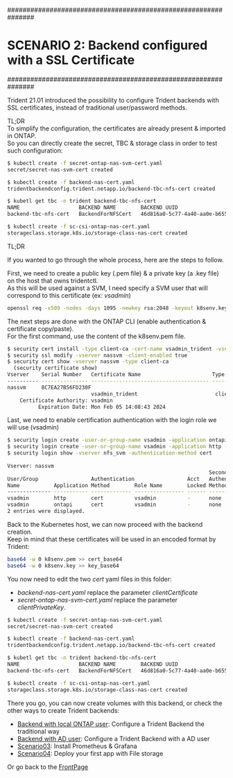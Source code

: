###############################################################
# SCENARIO 2: Backend configured with a SSL Certificate
###############################################################

Trident 21.01 introduced the possibility to configure Trident backends with SSL certificates, instead of traditional user/password methods.  

TL;DR  
To simplify the configuration, the certificates are already present & imported in ONTAP.  
So you can directly create the secret, TBC & storage class in order to test such configuration:  
```bash
$ kubectl create -f secret-ontap-nas-svm-cert.yaml
secret/secret-nas-svm-cert created

$ kubectl create -f backend-nas-cert.yaml
tridentbackendconfig.trident.netapp.io/backend-tbc-nfs-cert created

$ kubetl get tbc -n trident backend-tbc-nfs-cert
NAME                   BACKEND NAME        BACKEND UUID                           PHASE   STATUS
backend-tbc-nfs-cert   BackendForNFSCert   46d816a0-5c77-4a40-aa0e-b6550620a3aa   Bound   Success

$ kubectl create -f sc-csi-ontap-nas-cert.yaml
storageclass.storage.k8s.io/storage-class-nas-cert created
```
TL;DR  

If you wanted to go through the whole process, here are the steps to follow.  

First, we need to create a public key (.pem file) & a private key (a .key file) on the host that owns tridentctl.  
As this will be used against a SVM, I need specify a SVM user that will correspond to this certificate (ex: _vsadmin_)  
```bash
openssl req -x509 -nodes -days 1095 -newkey rsa:2048 -keyout k8senv.key -out k8senv.pem -subj "/C=US/ST=NC/L=RTP/O=NetApp/CN=vsadmin"
```

The next steps are done with the ONTAP CLI (enable authentication & certificate copy/paste).  
For the first command, use the content of the k8senv.pem file.  
```bash
$ security cert install -type client-ca -cert-name vsadmin_trident -vserver nassvm
$ security ssl modify -vserver nassvm -client-enabled true
$ security cert show -vserver nassvm -type client-ca
  (security certificate show)
Vserver    Serial Number   Certificate Name                       Type
---------- --------------- -------------------------------------- ------------
nassvm     8C7EA27B56FD230F
                           vsadmin_trident                         client-ca
    Certificate Authority: vsadmin
          Expiration Date: Mon Feb 05 14:08:43 2024
```

Last, we need to enable certification authentication with the login role we will use (vsadmin)

```bash
$ security login create -user-or-group-name vsadmin -application ontapi -authentication-method cert -vserver nassvm
$ security login create -user-or-group-name vsadmin -application http -authentication-method cert -vserver nassvm
$ security login show -vserver nfs_svm -authentication-method cert
  
Vserver: nassvm
                                                                 Second
User/Group                 Authentication                 Acct   Authentication
Name           Application Method        Role Name        Locked Method
-------------- ----------- ------------- ---------------- ------ --------------
vsadmin        http        cert          vsadmin          -      none
vsadmin        ontapi      cert          vsadmin          -      none
2 entries were displayed.
```

Back to the Kubernetes host, we can now proceed with the backend creation.  
Keep in mind that these certificates will be used in an encoded format by Trident:  
```bash
base64 -w 0 k8senv.pem >> cert_base64
base64 -w 0 k8senv.key >> key_base64
```

You now need to edit the two _cert_ yaml files in this folder:  
- _backend-nas-cert.yaml_ replace the parameter _clientCertificate_
- _secret-ontap-nas-svm-cert.yaml_ replace the parameter _clientPrivateKey_.  

```bash
$ kubectl create -f secret-ontap-nas-svm-cert.yaml
secret/secret-nas-svm-cert created

$ kubectl create -f backend-nas-cert.yaml
tridentbackendconfig.trident.netapp.io/backend-tbc-nfs-cert created

$ kubetl get tbc -n trident backend-tbc-nfs-cert
NAME                   BACKEND NAME        BACKEND UUID                           PHASE   STATUS
backend-tbc-nfs-cert   BackendForNFSCert   46d816a0-5c77-4a40-aa0e-b6550620a3aa   Bound   Success

$ kubectl create -f sc-csi-ontap-nas-cert.yaml
storageclass.storage.k8s.io/storage-class-nas-cert created
```

There you go, you can now create volumes with this backend, or check the other ways to create Trident backends:  
- [Backend with local ONTAP user](../1_Local_User): Configure a Trident Backend the traditional way  
- [Backend with AD user](../3_AD_User): Configure a Trident Backend with a AD user  
- [Scenario03](../../Scenario03): Install Prometheus & Grafana  
- [Scenario04](../../Scenario04): Deploy your first app with File storage  

Or go back to the [FrontPage](https://github.com/YvosOnTheHub/LabNetApp)